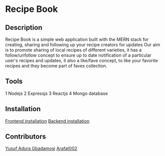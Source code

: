 # Recipe Book

## Description
Recipe Book is a simple web application built with the MERN stack for  creating, sharing and following up your recipe creators for updates
Our aim is to promote sharing of local recipes of different varieties, it has a follow/unfollow concept to ensure up to date notification of a particular user's recipes and updates, it also a like/fave concept, to like your favorite recipes and they become part of faves collection.

## Tools
1 Nodejs
2 Expressjs
3 Reactjs
4 Mongo database

## Installation
[Frontend installation](recipe_book_frontend/README.md)
[Backend installation](recipe_book_backend/api/v1/README.md)

## Contributors
[Yusuf Adura Gbadamosi](https://github.com/ygbadamosi662)
[Arafat002](https://github.com/Arafat002)
